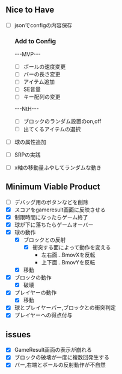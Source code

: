## Nice to Have
- [ ] jsonでconfigの内容保存
	
	### Add to Config
	---MVP---
	- [ ] ボールの速度変更
	- [ ] バーの長さ変更
	- [ ] アイテム追加
	- [ ] SE音量
	- [ ] キー配列の変更

	---NtH---
	- [ ] ブロックのランダム設置のon,off
	- [ ] 出てくるアイテムの選択

- [ ] 球の属性追加
- [ ] SRPの実践
- [ ] x軸の移動量ふやしてランダムな動き

## Minimum Viable Product
- [ ] デバッグ用のボタンなどを削除
- [x] スコアをgameresult画面に反映させる
- [x] 制限時間になったらゲーム終了
- [x] 球が下に落ちたらゲームオーバー
- [x] 球の動作
	- [x] ブロックとの反射
		- [x] 衝突する面によって動作を変える
			- 左右面...BmovXを反転
			- 上下面...BmovYを反転
	- [x] 移動
- [x] ブロックの動作
	- [x] 破壊
- [x] プレイヤーの動作
	- [x] 移動
- [x] 球とプレイヤーバー,ブロックとの衝突判定
- [x] プレイヤーへの得点付与

## issues
- [x] GameResult画面の表示が崩れる
- [x] ブロックの破壊が一度に複数回発生する
- [x] バー,右端とボールの反射動作が不自然